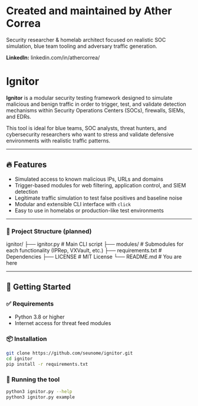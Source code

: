 # Created and maintained by Ather Correa

Security researcher & homelab architect focused on realistic SOC simulation, blue team tooling and adversary traffic generation.

**LinkedIn:** linkedin.com/in/athercorrea/

# Ignitor

**Ignitor** is a modular security testing framework designed to simulate malicious and benign traffic in order to trigger, test, and validate detection mechanisms within Security Operations Centers (SOCs), firewalls, SIEMs, and EDRs.

This tool is ideal for blue teams, SOC analysts, threat hunters, and cybersecurity researchers who want to stress and validate defensive environments with realistic traffic patterns.

---

## 🔥 Features

- Simulated access to known malicious IPs, URLs and domains
- Trigger-based modules for web filtering, application control, and SIEM detection
- Legitimate traffic simulation to test false positives and baseline noise
- Modular and extensible CLI interface with `click`
- Easy to use in homelabs or production-like test environments

---

### 📁 Project Structure (planned)

ignitor/
├── ignitor.py           # Main CLI script
├── modules/             # Submodules for each functionality (IPRep, VXVault, etc.)
├── requirements.txt     # Dependencies
├── LICENSE              # MIT License
└── README.md            # You are here

---

## 🚀 Getting Started

### ✅ Requirements

- Python 3.8 or higher
- Internet access for threat feed modules

### 📦 Installation

```bash
git clone https://github.com/seunome/ignitor.git
cd ignitor
pip install -r requirements.txt
```

### 🔧 Running the tool

```bash
python3 ignitor.py --help
python3 ignitor.py example
```
